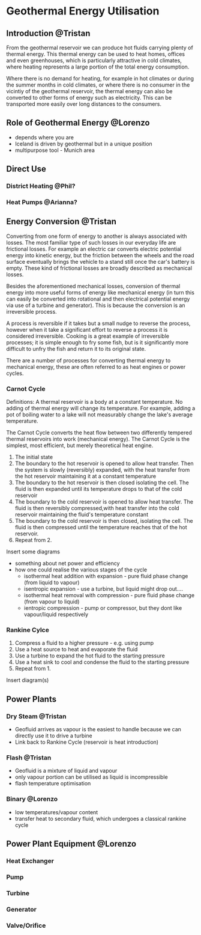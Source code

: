 # Geothermal Energy Utilisation

## Introduction @Tristan
From the geothermal reservoir we can produce hot fluids carrying plenty of thermal energy. This thermal energy can be
used to heat homes, offices and even greenhouses, which is particularly attractive in cold climates, where heating 
represents a large portion of the total energy consumption.

Where there is no demand for heating, for example in hot climates or during the summer months in cold climates, or
where there is no consumer in the vicintiy of the geothermal reservoir, the thermal energy can also be converted to
other forms of energy such as electricity. This can be transported more easily over long distances to the consumers.

## Role of Geothermal Energy @Lorenzo
* depends where you are
* Iceland is driven by geothermal but in a unique position
* multipurpose tool - Munich area 

## Direct Use

### District Heating @Phil?

### Heat Pumps @Arianna?

## Energy Conversion @Tristan
Converting from one form of energy to another is always associated with losses. The most familiar type of such losses 
in our everyday life are frictional losses. For example an electric car converts electric potential energy into kinetic 
energy, but the friction between the wheels and the road surface eventually brings the vehicle to a stand still once 
the car's battery is empty. These kind of frictional losses are broadly described as mechanical losses.

Besides the aforementioned mechanical losses, conversion of thermal energy into more useful forms of energy like 
mechanical energy (in turn this can easily be converted into rotational and then electrical potential energy via use of
a turbine and generator). This is because the conversion is an irreversible process.

A process is reversible if it takes but a small nudge to reverse the process, however when it take a significant effort 
to reverse a process it is considered irreversible. Cooking is a great example of irreversible processes; it is simple 
enough to fry some fish, but is it significantly more difficult to unfry the fish and return it to its original state.

There are a number of processes for converting thermal energy to mechanical energy, these are often referred to as heat
engines or power cycles.

### Carnot Cycle

Definitions:
A thermal reservoir is a body at a constant temperature. No adding of thermal energy will change its temperature. For 
example, adding a pot of boiling water to a lake will not measurably change the lake's average temperature.

The Carnot Cycle converts the heat flow between two differently tempered thermal reservoirs into work (mechanical energy).
The Carnot Cycle is the simplest, most efficient, but merely theoretical heat engine.

1. The initial state
2. The boundary to the hot reservoir is opened to allow heat transfer. Then the system is slowly (reversibly) expanded,
with the heat transfer from the hot reservoir maintaining it at a constant temperature
3. The boundary to the hot reservoir is then closed isolating the cell. The fluid is then expanded until its temperature
drops to that of the cold reservoir
4. The boundary to the cold reservoir is opened to allow heat transfer. The fluid is then reversibly compressed,with
heat transfer into the cold reservoir maintaining the fluid's temperature constant
5. The boundary to the cold reservoir is then closed, isolating the cell. The fluid is then compressed until the 
temperature reaches that of the hot reservoir.
6. Repeat from 2.

Insert some diagrams

* something about net power and efficiency
* how one could realise the various stages of the cycle
  * isothermal heat addition with expansion - pure fluid phase change (from liquid to vapour)
  * isentropic expansion - use a turbine, but liquid might drop out....
  * isothermal heat removal with compression - pure fluid phase change (from vapour to liquid)
  * ientropic compression - pump or compressor, but they dont like vapour/liquid respectively

### Rankine Cylce
1. Compress a fluid to a higher pressure - e.g. using pump
2. Use a heat source to heat and evaporate the fluid
3. Use a turbine to expand the hot fluid to the starting pressure
4. Use a heat sink to cool and condense the fluid to the starting pressure
5. Repeat from 1.

Insert diagram(s)

## Power Plants

### Dry Steam @Tristan
* Geofluid arrives as vapour is the easiest to handle because we can directly use it to drive a turbine
* Link back to Rankine Cycle (reservoir is heat introduction)

### Flash @Tristan
* Geofluid is a mixture of liquid and vapour
* only vapour portion can be utilised as liquid is incompressible
* flash temperature optimisation

### Binary @Lorenzo
* low temperatures/vapour content
* transfer heat to secondary fluid, which undergoes a classical rankine cycle

## Power Plant Equipment @Lorenzo

### Heat Exchanger

### Pump

### Turbine

### Generator

### Valve/Orifice
